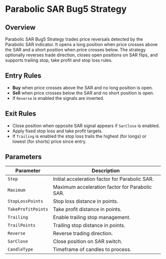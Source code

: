 # Parabolic SAR Bug5 Strategy

## Overview

Parabolic SAR Bug5 Strategy trades price reversals detected by the Parabolic SAR indicator. It opens a long position when price crosses above the SAR and a short position when price crosses below. The strategy optionally reverses trade direction, closes open positions on SAR flips, and supports trailing stop, take profit and stop loss rules.

## Entry Rules

- **Buy** when price crosses above the SAR and no long position is open.
- **Sell** when price crosses below the SAR and no short position is open.
- If `Reverse` is enabled the signals are inverted.

## Exit Rules

- Close position when opposite SAR signal appears if `SarClose` is enabled.
- Apply fixed stop loss and take profit targets.
- If `Trailing` is enabled the stop loss trails the highest (for longs) or lowest (for shorts) price since entry.

## Parameters

| Parameter | Description |
|-----------|-------------|
| `Step` | Initial acceleration factor for Parabolic SAR. |
| `Maximum` | Maximum acceleration factor for Parabolic SAR. |
| `StopLossPoints` | Stop loss distance in points. |
| `TakeProfitPoints` | Take profit distance in points. |
| `Trailing` | Enable trailing stop management. |
| `TrailPoints` | Trailing stop distance in points. |
| `Reverse` | Reverse trading direction. |
| `SarClose` | Close position on SAR switch. |
| `CandleType` | Timeframe of candles to process. |

